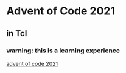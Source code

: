 # Advent of Code 2021

## in Tcl

### warning: this is a learning experience

[advent of code 2021](https://adventofcode.com/2021)


